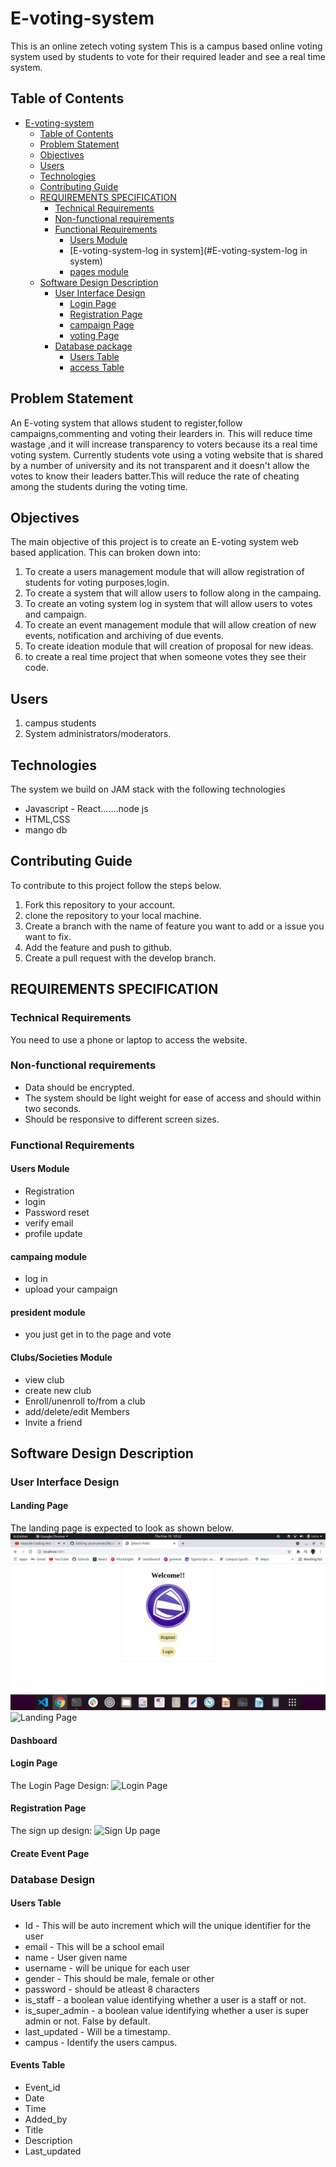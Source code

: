 # E-voting-system
This is an online zetech voting system 
This is a campus based online voting system used by students to vote for their required leader and see a real time system.
## Table of Contents
- [E-voting-system](#E-voting-system)
  - [Table of Contents](#table-of-contents)
  - [Problem Statement](#problem-statement)
  - [Objectives](#objectives)
  - [Users](#users)
  - [Technologies](#technologies)
  - [Contributing Guide](#contributing-guide)
  - [REQUIREMENTS SPECIFICATION](#requirements-specification)
    - [Technical Requirements](#technical-requirements)
    - [Non-functional requirements](#non-functional-requirements)
    - [Functional Requirements](#functional-requirements)
      - [Users Module](#users-module)
      - [E-voting-system-log in system](#E-voting-system-log in system)
      - [pages module](#pages-module)
  - [Software Design Description](#software-design-description)
    - [User Interface Design](#user-interface-design)
      - [Login Page](#login-page)
      - [Registration Page](#registration-page)
      - [campaign Page](#campaign-page)
      - [voting Page](#voting-page)
    - [Database package](#database-package)
      - [Users Table](#users-table)
      - [access Table](#access-table)

## Problem Statement
An E-voting system that allows student to register,follow campaigns,commenting and voting their learders in. This will reduce time wastage ,and it will increase transparency to voters because its a real time voting system. Currently students vote using a voting website that is shared by a number of university and its not transparent and it doesn't allow the votes to know their leaders batter.This will reduce the rate of cheating among the students during the voting time.

## Objectives
The main objective of this project is to create an E-voting system  web based application. This can broken down into:
1. To create a users management module that will allow registration of students for voting purposes,login.
2. To create a  system that will allow users to follow along in the campaing.
3. To create an voting system log in system  that will allow users to votes and campaign.
4. To create an event management module that will allow creation of new events, notification and archiving of due events.
5. To create ideation module that will creation of proposal for new ideas.
6. to create a real time project that when someone votes they see their code.

## Users
1. campus students
2. System administrators/moderators.

## Technologies
The system we build on JAM stack with the following technologies
- Javascript - React.......node js
- HTML,CSS
- mango db

## Contributing Guide
To contribute to this project follow the steps below.
1. Fork this repository to your account.
2. clone the repository to your local machine.
3. Create a branch with the name of feature you want to add or a issue you want to fix.
4. Add the feature and push to github.
5. Create a pull request with the develop branch.

## REQUIREMENTS SPECIFICATION

### Technical Requirements
You need to use a phone or laptop to access the website.

### Non-functional requirements
- Data should be encrypted.
- The system should be light weight for ease of access and should within two seconds.
- Should be responsive to different screen sizes.

### Functional Requirements

#### Users Module
- Registration
- login
- Password reset
- verify email
- profile update

#### campaing module
- log in
- upload your campaign

#### president module
- you just get in to the page and vote 

#### Clubs/Societies Module
- view club
- create new club
- Enroll/unenroll to/from a club
- add/delete/edit Members
- Invite a friend


## Software Design Description

### User Interface Design


#### Landing Page





The landing page is expected to look as shown below.
![Landing Page](./documentation/landing.PNG)
![Landing Page](./documentation/landing-page.png)

#### Dashboard

#### Login Page

The Login Page Design:
![Login Page](documentation/login-page.png)

#### Registration Page

The sign up design:
![Sign Up page](documentation/sign-up-page.png)

#### Create Event Page

### Database Design

#### Users Table
- Id - This will be auto increment which will the unique identifier for the user
- email - This will be a school email
- name - User given name
- username - will be unique for each user
- gender - This should be male, female or other
- password - should be atleast 8 characters
- is_staff - a boolean value identifying whether a user is a staff or not.
- is_super_admin - a boolean value identifying whether a user is super admin or not. False by default.
- last_updated - Will be a timestamp.
- campus - Identify the users campus.
#### Events Table
- Event_id
- Date
- Time
- Added_by
- Title
- Description
- Last_updated